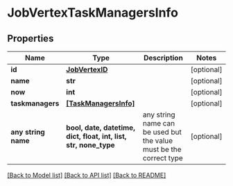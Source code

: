 # JobVertexTaskManagersInfo


## Properties
Name | Type | Description | Notes
------------ | ------------- | ------------- | -------------
**id** | [**JobVertexID**](JobVertexID.md) |  | [optional] 
**name** | **str** |  | [optional] 
**now** | **int** |  | [optional] 
**taskmanagers** | [**[TaskManagersInfo]**](TaskManagersInfo.md) |  | [optional] 
**any string name** | **bool, date, datetime, dict, float, int, list, str, none_type** | any string name can be used but the value must be the correct type | [optional]

[[Back to Model list]](../README.md#documentation-for-models) [[Back to API list]](../README.md#documentation-for-api-endpoints) [[Back to README]](../README.md)


